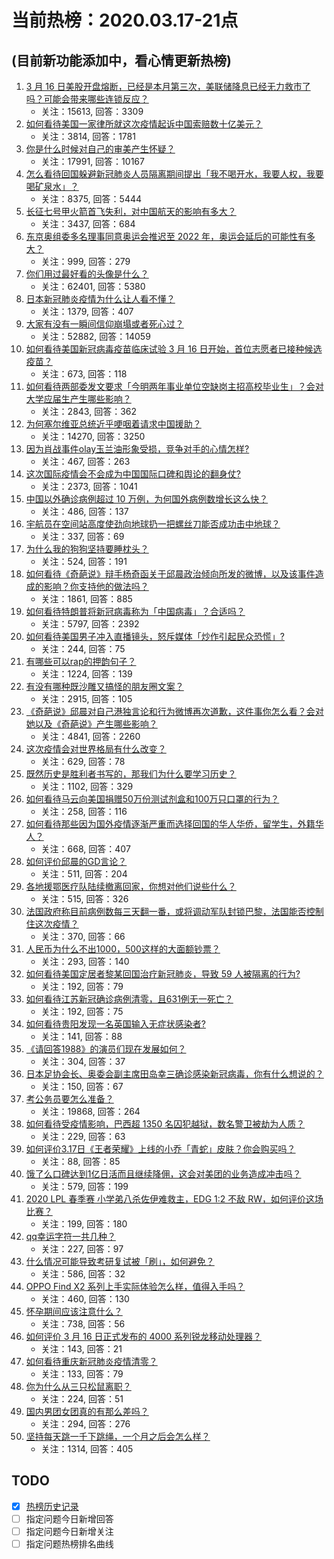 # 当前热榜：2020.03.17-21点
## (目前新功能添加中，看心情更新热榜)
1. [3 月 16 日美股开盘熔断，已经是本月第三次，美联储降息已经无力救市了吗？可能会带来哪些连锁反应？](https://www.zhihu.com/question/380011216)
    * 关注：15613, 回答：3309
2. [如何看待美国一家律所就这次疫情起诉中国索赔数十亿美元？](https://www.zhihu.com/question/379893383)
    * 关注：3814, 回答：1781
3. [你是什么时候对自己的审美产生怀疑？](https://www.zhihu.com/question/349023522)
    * 关注：17991, 回答：10167
4. [怎么看待回国躲避新冠肺炎人员隔离期间提出「我不喝开水，我要人权，我要喝矿泉水」？](https://www.zhihu.com/question/379837149)
    * 关注：8375, 回答：5444
5. [长征七号甲火箭首飞失利，对中国航天的影响有多大？](https://www.zhihu.com/question/380017107)
    * 关注：3437, 回答：684
6. [东京奥组委多名理事同意奥运会推迟至 2022 年，奥运会延后的可能性有多大？](https://www.zhihu.com/question/380097182)
    * 关注：999, 回答：279
7. [你们用过最好看的头像是什么？](https://www.zhihu.com/question/28946385)
    * 关注：62401, 回答：5380
8. [日本新冠肺炎疫情为什么让人看不懂？](https://www.zhihu.com/question/377669800)
    * 关注：1379, 回答：407
9. [大家有没有一瞬间信仰崩塌或者死心过？](https://www.zhihu.com/question/285624801)
    * 关注：52882, 回答：14059
10. [如何看待美国新冠病毒疫苗临床试验 3 月 16 日开始，首位志愿者已接种候选疫苗？](https://www.zhihu.com/question/379802203)
    * 关注：673, 回答：118
11. [如何看待两部委发文要求「今明两年事业单位空缺岗主招高校毕业生」？会对大学应届生产生哪些影响？](https://www.zhihu.com/question/380022568)
    * 关注：2843, 回答：362
12. [为何塞尔维亚总统近乎哽咽着请求中国援助？](https://www.zhihu.com/question/379927302)
    * 关注：14270, 回答：3250
13. [因为肖战事件olay玉兰油形象受损，竞争对手的心情怎样?](https://www.zhihu.com/question/377786150)
    * 关注：467, 回答：263
14. [这次国际疫情会不会成为中国国际口碑和舆论的翻身仗?](https://www.zhihu.com/question/379553085)
    * 关注：2373, 回答：1041
15. [中国以外确诊病例超过 10 万例，为何国外病例数增长这么快？](https://www.zhihu.com/question/380092070)
    * 关注：486, 回答：137
16. [宇航员在空间站高度使劲向地球扔一把螺丝刀能否成功击中地球？](https://www.zhihu.com/question/379723926)
    * 关注：337, 回答：69
17. [为什么我的狗狗坚持要睡枕头？](https://www.zhihu.com/question/376909582)
    * 关注：524, 回答：191
18. [如何看待《奇葩说》辩手杨奇函关于邱晨政治倾向所发的微博，以及该事件造成的影响？你支持他的做法吗？](https://www.zhihu.com/question/379722640)
    * 关注：1861, 回答：885
19. [如何看待特朗普将新冠病毒称为「中国病毒」？合适吗？](https://www.zhihu.com/question/380089207)
    * 关注：5797, 回答：2392
20. [如何看待美国男子冲入直播镜头，怒斥媒体「炒作引起民众恐慌」?](https://www.zhihu.com/question/379845683)
    * 关注：244, 回答：75
21. [有哪些可以rap的押韵句子？](https://www.zhihu.com/question/379436603)
    * 关注：1224, 回答：139
22. [有没有哪种既沙雕又搞怪的朋友圈文案？](https://www.zhihu.com/question/358561446)
    * 关注：2915, 回答：105
23. [《奇葩说》邱晨对自己港独言论和行为微博再次道歉，这件事你怎么看？会对她以及《奇葩说》产生哪些影响？](https://www.zhihu.com/question/379701968)
    * 关注：4841, 回答：2260
24. [这次疫情会对世界格局有什么改变？](https://www.zhihu.com/question/378134387)
    * 关注：629, 回答：78
25. [既然历史是胜利者书写的，那我们为什么要学习历史？](https://www.zhihu.com/question/379517344)
    * 关注：1102, 回答：329
26. [如何看待马云向美国捐赠50万份测试剂盒和100万只口罩的行为？](https://www.zhihu.com/question/379194050)
    * 关注：258, 回答：116
27. [如何看待那些因为国外疫情逐渐严重而选择回国的华人华侨，留学生，外籍华人？](https://www.zhihu.com/question/378722495)
    * 关注：668, 回答：407
28. [如何评价邱晨的GD言论？](https://www.zhihu.com/question/379786492)
    * 关注：511, 回答：204
29. [各地援鄂医疗队陆续撤离回家，你想对他们说些什么？](https://www.zhihu.com/question/380125502)
    * 关注：515, 回答：326
30. [法国政府称目前病例数每三天翻一番，或将调动军队封锁巴黎，法国能否控制住这次疫情？](https://www.zhihu.com/question/379990870)
    * 关注：370, 回答：66
31. [人民币为什么不出1000，500这样的大面额钞票？](https://www.zhihu.com/question/376873223)
    * 关注：293, 回答：140
32. [如何看待美国定居者黎某回国治疗新冠肺炎，导致 59 人被隔离的行为?](https://www.zhihu.com/question/379442794)
    * 关注：192, 回答：79
33. [如何看待江苏新冠确诊病例清零，且631例无一死亡？](https://www.zhihu.com/question/379580587)
    * 关注：192, 回答：75
34. [如何看待贵阳发现一名英国输入无症状感染者?](https://www.zhihu.com/question/380169262)
    * 关注：141, 回答：88
35. [《请回答1988》的演员们现在发展如何？](https://www.zhihu.com/question/377110067)
    * 关注：304, 回答：37
36. [日本足协会长、奥委会副主席田岛幸三确诊感染新冠病毒，你有什么想说的？](https://www.zhihu.com/question/380237471)
    * 关注：150, 回答：67
37. [考公务员要怎么准备？](https://www.zhihu.com/question/30316095)
    * 关注：19868, 回答：264
38. [如何看待受疫情影响，巴西超 1350 名囚犯越狱，数名警卫被劫为人质？](https://www.zhihu.com/question/380105808)
    * 关注：229, 回答：63
39. [如何评价3.17日《王者荣耀》上线的小乔「青蛇」皮肤？你会购买吗？](https://www.zhihu.com/question/379937807)
    * 关注：88, 回答：85
40. [饿了么口碑达到1亿日活而且继续降佣，这会对美团的业务造成冲击吗？](https://www.zhihu.com/question/379967591)
    * 关注：579, 回答：199
41. [2020 LPL 春季赛 小学弟八杀佐伊难救主，EDG 1:2 不敌 RW，如何评价这场比赛？](https://www.zhihu.com/question/380215905)
    * 关注：199, 回答：180
42. [qq幸运字符一共几种？](https://www.zhihu.com/question/374413682)
    * 关注：227, 回答：97
43. [什么情况可能导致考研复试被「刷」，如何避免？](https://www.zhihu.com/question/379930476)
    * 关注：586, 回答：32
44. [OPPO Find X2 系列上手实际体验怎么样，值得入手吗？](https://www.zhihu.com/question/379850020)
    * 关注：460, 回答：130
45. [怀孕期间应该注意什么？](https://www.zhihu.com/question/23881588)
    * 关注：738, 回答：56
46. [如何评价 3 月 16 日正式发布的 4000 系列锐龙移动处理器？](https://www.zhihu.com/question/380015423)
    * 关注：143, 回答：21
47. [如何看待重庆新冠肺炎疫情清零？](https://www.zhihu.com/question/379608916)
    * 关注：133, 回答：79
48. [你为什么从三只松鼠离职？](https://www.zhihu.com/question/26397022)
    * 关注：224, 回答：51
49. [国内男团女团真的有那么差吗？](https://www.zhihu.com/question/376833578)
    * 关注：294, 回答：276
50. [坚持每天跳一千下跳绳，一个月之后会怎么样？](https://www.zhihu.com/question/300923595)
    * 关注：1314, 回答：405
## TODO
* [x] [热榜历史记录](hot_history/AllHot.md)
* [ ] 指定问题今日新增回答
* [ ] 指定问题今日新增关注
* [ ] 指定问题热榜排名曲线
